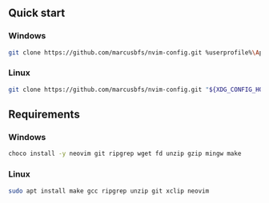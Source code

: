 ## Quick start

### Windows

```bash
git clone https://github.com/marcusbfs/nvim-config.git %userprofile%\AppData\Local\nvim\

```

### Linux

```bash
git clone https://github.com/marcusbfs/nvim-config.git "${XDG_CONFIG_HOME:-$HOME/.config}"/nvim

```

## Requirements

### Windows

```bash
choco install -y neovim git ripgrep wget fd unzip gzip mingw make
```

### Linux

```bash
sudo apt install make gcc ripgrep unzip git xclip neovim
```
